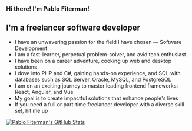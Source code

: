 ### Hi there! I'm Pablo Fiterman!

## I'm a freelancer software developer

- I have an unwavering passion for the field I have chosen — Software Development
- I am a fast-learner, perpetual problem-solver, and avid tech enthusiast
- I have been on a career adventure, cooking up web and desktop solutions
- I dove into PHP and C#, gaining hands-on experience, and SQL with databases such as SQL Server, Oracle, MySQL, and PostgreSQL
- I am on an exciting journey to master leading frontend frameworks: React, Angular, and Vue
- My goal is to create impactful solutions that enhance people's lives
- If you need a full or part-time freelancer developer with a diverse skill set, hit me up

<a href="https://github-readme-stats.vercel.app/api?username=pfiterman&show_icons=true&hide_border=true&count_private=true&include_all_commits=true&theme=radical">
  <img align="center" alt="Pablo Fiterman's GitHub Stats" src="https://github-readme-stats.vercel.app/api?username=pfiterman&show_icons=true&hide_border=true&count_private=true&include_all_commits=true&theme=radical" />
</a>
<br/>

